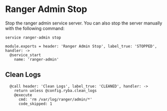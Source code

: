 # Ranger Admin Stop

Stop the ranger admin service server. You can also stop the server
manually with the following command:

```
service ranger-admin stop
```

    module.exports = header: 'Ranger Admin Stop', label_true: 'STOPPED', handler: ->
      @service_start
        name: 'ranger-admin'

## Clean Logs

      @call header: 'Clean Logs', label_true: 'CLEANED', handler: ->
        return unless @config.ryba.clean_logs
        @execute
          cmd: 'rm /var/log/ranger/admin/*'
          code_skipped: 1
